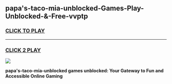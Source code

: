 
## papa's-taco-mia-unblocked-Games-Play-Unblocked-&-Free-vvptp
<h3>
<a href="https://premium76.site?title=papa's-taco-mia-unblocked&ref=24A">CLICK TO PLAY</a></h3>
<hr>

<h3>
<a href="https://premium76.site?title=papa's-taco-mia-unblocked&ref=24A">CLICK 2 PLAY</a>
  
</h3>

<a href="https://premium76.site?title=papa's-taco-mia-unblocked&ref=24A"><img src="https://clearcache.store/games.png"></a>


**papa's-taco-mia-unblocked games unblocked: Your Gateway to Fun and Accessible Online Gaming**
